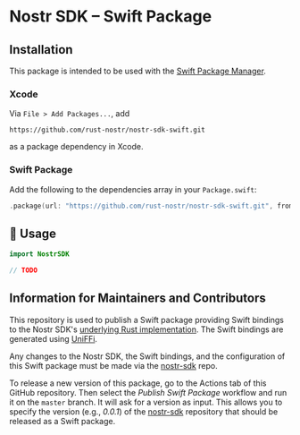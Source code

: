 # Nostr SDK – Swift Package

## Installation

This package is intended to be used with the [Swift Package Manager](https://www.swift.org/package-manager/).

### Xcode

Via `File > Add Packages...`, add

```
https://github.com/rust-nostr/nostr-sdk-swift.git
```

as a package dependency in Xcode.

### Swift Package

Add the following to the dependencies array in your `Package.swift`:

``` swift
.package(url: "https://github.com/rust-nostr/nostr-sdk-swift.git", from: "0.0.1"),
```

## 📄 Usage

``` swift
import NostrSDK

// TODO

```

## Information for Maintainers and Contributors

This repository is used to publish a Swift package providing Swift bindings to the Nostr SDK's [underlying Rust implementation](https://github.com/rust-nostr/nostr). The Swift bindings are generated using [UniFFi](https://github.com/mozilla/uniffi-rs).

Any changes to the Nostr SDK, the Swift bindings, and the configuration of this Swift package must be made via the [nostr-sdk](https://github.com/rust-nostr/nostr) repo.

To release a new version of this package, go to the Actions tab of this GitHub repository. Then select the *Publish Swift Package* workflow and run it on the `master` branch. It will ask for a version as input. This allows you to specify the version (e.g., *0.0.1*) of the [nostr-sdk](https://github.com/rust-nostr/nostr) repository that should be released as a Swift package.
